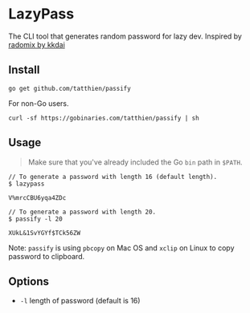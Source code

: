 # LazyPass

The CLI tool that generates random password for lazy dev. Inspired by [radomix by kkdai](https://github.com/kkdai/radomtix)

## Install

```
go get github.com/tatthien/passify
```

For non-Go users.

```
curl -sf https://gobinaries.com/tatthien/passify | sh
```

## Usage

> Make sure that you've already included the Go `bin` path in `$PATH`.

```
// To generate a password with length 16 (default length).
$ lazypass

V%mrcCBU6yqa4ZDc
```


```
// To generate a password with length 20.
$ passify -l 20 

XUkL&1SvYGYf$TCk56ZW
```

Note: `passify` is using `pbcopy` on Mac OS and `xclip` on Linux to copy password to clipboard.

## Options

- `-l` length of password (default is 16)
